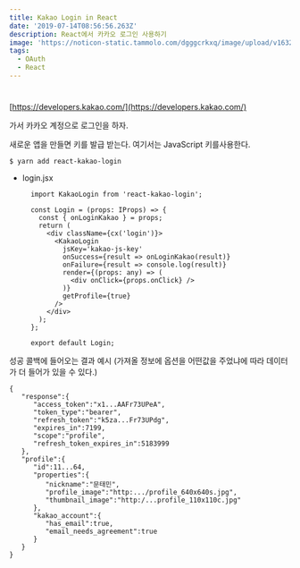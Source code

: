 ```yaml
---
title: Kakao Login in React
date: '2019-07-14T08:56:56.263Z'
description: React에서 카카오 로그인 사용하기
image: 'https://noticon-static.tammolo.com/dgggcrkxq/image/upload/v1632299645/tlog/cover/kakao_login_eecddz.png'
tags:
  - OAuth
  - React
---
```

#

[https://developers.kakao.com/](https://developers.kakao.com/)

가서 카카오 계정으로 로그인을 하자.

새로운 앱을 만들면 키를 발급 받는다. 여기서는 JavaScript 키를사용한다.

    $ yarn add react-kakao-login

- login.jsx

        import KakaoLogin from 'react-kakao-login';
        
        const Login = (props: IProps) => {
          const { onLoginKakao } = props;
          return (
            <div className={cx('login')}>
              <KakaoLogin
                jsKey='kakao-js-key'
                onSuccess={result => onLoginKakao(result)}
                onFailure={result => console.log(result)}
                render={(props: any) => (
                  <div onClick={props.onClick} />
                )}
                getProfile={true}
              />
            </div>
          );
        };
        
        export default Login;

성공 콜백에 들어오는 결과 예시 (가져올 정보에 옵션을 어떤값을 주었냐에 따라 데이터가 더 들어가 있을 수 있다.)

    {  
       "response":{  
          "access_token":"x1...AAFr73UPeA",
          "token_type":"bearer",
          "refresh_token":"k5za...Fr73UPdg",
          "expires_in":7199,
          "scope":"profile",
          "refresh_token_expires_in":5183999
       },
       "profile":{  
          "id":11...64,
          "properties":{  
             "nickname":"문태민",
             "profile_image":"http:.../profile_640x640s.jpg",
             "thumbnail_image":"http:/...profile_110x110c.jpg"
          },
          "kakao_account":{  
             "has_email":true,
             "email_needs_agreement":true
          }
       }
    }